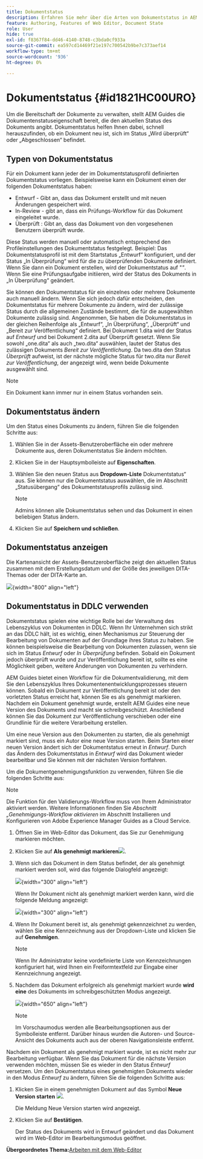 ```yaml
---
title: Dokumentstatus
description: Erfahren Sie mehr über die Arten von Dokumentstatus in AEM Guides. Wissen, wie Sie den Dokumentstatus ändern oder anzeigen und den Dokumentstatus in DDLC verwenden können.
feature: Authoring, Features of Web Editor, Document State
role: User
hide: true
exl-id: f8367f84-dd46-4140-8748-c3bda0cf933a
source-git-commit: ea597cd14469f21e197c700542b9be7c373aef14
workflow-type: tm+mt
source-wordcount: '936'
ht-degree: 0%

---
```


# Dokumentstatus {#id1821HC00URO}

Um die Bereitschaft der Dokumente zu verwalten, stellt AEM Guides die Dokumentenstatuseigenschaft bereit, die den aktuellen Status des Dokuments angibt. Dokumentstatus helfen Ihnen dabei, schnell herauszufinden, ob ein Dokument neu ist, sich im Status „Wird überprüft“ oder „Abgeschlossen“ befindet.

## Typen von Dokumentstatus

Für ein Dokument kann jeder der im Dokumentstatusprofil definierten Dokumentstatus vorliegen. Beispielsweise kann ein Dokument einen der folgenden Dokumentstatus haben:

- Entwurf - Gibt an, dass das Dokument erstellt und mit neuen Änderungen gespeichert wird.
- In-Review - gibt an, dass ein Prüfungs-Workflow für das Dokument eingeleitet wurde.
- Überprüft : Gibt an, dass das Dokument von den vorgesehenen Benutzern überprüft wurde.

Diese Status werden manuell oder automatisch entsprechend den Profileinstellungen des Dokumentstatus festgelegt. Beispiel: Das Dokumentstatusprofil ist mit dem Startstatus „Entwurf“ konfiguriert, und der Status „In Überprüfung“ wird für die zu überprüfenden Dokumente definiert. Wenn Sie dann ein Dokument erstellen, wird der Dokumentstatus auf &quot;*&quot;*. Wenn Sie eine Prüfungsaufgabe initiieren, wird der Status des Dokuments in „In Überprüfung“ geändert.

Sie können den Dokumentstatus für ein einzelnes oder mehrere Dokumente auch manuell ändern. Wenn Sie sich jedoch dafür entscheiden, den Dokumentstatus für mehrere Dokumente zu ändern, wird der zulässige Status durch die allgemeinen Zustände bestimmt, die für die ausgewählten Dokumente zulässig sind. Angenommen, Sie haben die Dokumentstatus in der gleichen Reihenfolge als „Entwurf“, „In Überprüfung“, „Überprüft“ und „Bereit zur Veröffentlichung“ definiert. Bei Dokument 1.dita wird der Status auf *Entwurf* und bei Dokument 2.dita auf Überprüft gesetzt. Wenn Sie sowohl „one.dita“ als auch „two.dita“ auswählen, lautet der Status des zulässigen Dokuments *Bereit zur Veröffentlichung*. Da two.dita den Status *Überprüft* aufweist, ist der nächste mögliche Status für two.dita nur *Bereit zur Veröffentlichung*, der angezeigt wird, wenn beide Dokumente ausgewählt sind.

>[!NOTE]
>
> Ein Dokument kann immer nur in einem Status vorhanden sein.

## Dokumentstatus ändern

Um den Status eines Dokuments zu ändern, führen Sie die folgenden Schritte aus:

1. Wählen Sie in der Assets-Benutzeroberfläche ein oder mehrere Dokumente aus, deren Dokumentstatus Sie ändern möchten.
1. Klicken Sie in der Hauptsymbolleiste auf **Eigenschaften**.
1. Wählen Sie den neuen Status aus **Dropdown-Liste** Dokumentstatus“ aus. Sie können nur die Dokumentstatus auswählen, die im Abschnitt „Statusübergang“ des Dokumentstatusprofils zulässig sind.

   >[!NOTE]
   >
   >Admins können alle Dokumentstatus sehen und das Dokument in einen beliebigen Status ändern.

1. Klicken Sie auf **Speichern und schließen**.

## Dokumentstatus anzeigen

Die Kartenansicht der Assets-Benutzeroberfläche zeigt den aktuellen Status zusammen mit dem Erstellungsdatum und der Größe des jeweiligen DITA-Themas oder der DITA-Karte an.

![](images/document_state.png){width="800" align="left"}

## Dokumentstatus in DDLC verwenden

Dokumentstatus spielen eine wichtige Rolle bei der Verwaltung des Lebenszyklus von Dokumenten in DDLC. Wenn Ihr Unternehmen sich strikt an das DDLC hält, ist es wichtig, einen Mechanismus zur Steuerung der Bearbeitung von Dokumenten auf der Grundlage ihres Status zu haben. Sie können beispielsweise die Bearbeitung von Dokumenten zulassen, wenn sie sich im Status *Entwurf* oder *In Überprüfung* befinden. Sobald ein Dokument jedoch überprüft wurde und zur Veröffentlichung bereit ist, sollte es eine Möglichkeit geben, weitere Änderungen von Dokumenten zu verhindern.

AEM Guides bietet einen Workflow für die Dokumentvalidierung, mit dem Sie den Lebenszyklus Ihres Dokumentenentwicklungsprozesses steuern können. Sobald ein Dokument zur Veröffentlichung bereit ist oder den vorletzten Status erreicht hat, können Sie es als genehmigt markieren. Nachdem ein Dokument genehmigt wurde, erstellt AEM Guides eine neue Version des Dokuments und macht sie schreibgeschützt. Anschließend können Sie das Dokument zur Veröffentlichung verschieben oder eine Grundlinie für die weitere Verarbeitung erstellen.

Um eine neue Version aus den Dokumenten zu starten, die als genehmigt markiert sind, muss ein Autor eine neue Version starten. Beim Starten einer neuen Version ändert sich der Dokumentstatus erneut in *Entwurf*. Durch das Ändern des Dokumentstatus in *Entwurf* wird das Dokument wieder bearbeitbar und Sie können mit der nächsten Version fortfahren.

Um die Dokumentgenehmigungsfunktion zu verwenden, führen Sie die folgenden Schritte aus:

>[!NOTE]
>
> Die Funktion für den Validierungs-Workflow muss von Ihrem Administrator aktiviert werden. Weitere Informationen finden Sie *Abschnitt „Genehmigungs-Workflow aktivieren* im Abschnitt Installieren und Konfigurieren von Adobe Experience Manager Guides as a Cloud Service.

1. Öffnen Sie im Web-Editor das Dokument, das Sie zur Genehmigung markieren möchten.

1. Klicken Sie auf **Als genehmigt markieren**![](images/mark_approve_icon.svg).

1. Wenn sich das Dokument in dem Status befindet, der als genehmigt markiert werden soll, wird das folgende Dialogfeld angezeigt:

   ![](images/mark-approved-correct-state.png){width="300" align="left"}

   Wenn Ihr Dokument nicht als genehmigt markiert werden kann, wird die folgende Meldung angezeigt:

   ![](images/mark-approved-incorrect-state.png){width="300" align="left"}

1. Wenn Ihr Dokument bereit ist, als genehmigt gekennzeichnet zu werden, wählen Sie eine Kennzeichnung aus der Dropdown-Liste und klicken Sie auf **Genehmigen**.

   >[!NOTE]
   >
   > Wenn Ihr Administrator keine vordefinierte Liste von Kennzeichnungen konfiguriert hat, wird Ihnen ein Freiformtextfeld zur Eingabe einer Kennzeichnung angezeigt.

1. Nachdem das Dokument erfolgreich als genehmigt markiert wurde **wird eine** des Dokuments im schreibgeschützten Modus angezeigt.

   ![](images/approved-doc-read-only.png){width="650" align="left"}

   >[!NOTE]
   >
   > Im Vorschaumodus werden alle Bearbeitungsoptionen aus der Symbolleiste entfernt. Darüber hinaus wurden die Autoren- und Source-Ansicht des Dokuments auch aus der oberen Navigationsleiste entfernt.


Nachdem ein Dokument als genehmigt markiert wurde, ist es nicht mehr zur Bearbeitung verfügbar. Wenn Sie das Dokument für die nächste Version verwenden möchten, müssen Sie es wieder in den Status *Entwurf* versetzen. Um den Dokumentstatus eines genehmigten Dokuments wieder in den Modus *Entwurf* zu ändern, führen Sie die folgenden Schritte aus:

1. Klicken Sie in einem genehmigten Dokument auf das Symbol **Neue Version starten** ![](images/approved-restart-draft-mode-icon.svg).

   Die Meldung Neue Version starten wird angezeigt.

1. Klicken Sie auf **Bestätigen**.

   Der Status des Dokuments wird in Entwurf geändert und das Dokument wird im Web-Editor im Bearbeitungsmodus geöffnet.


**Übergeordnetes Thema:**&#x200B;[ Arbeiten mit dem Web-Editor](web-editor.md)
